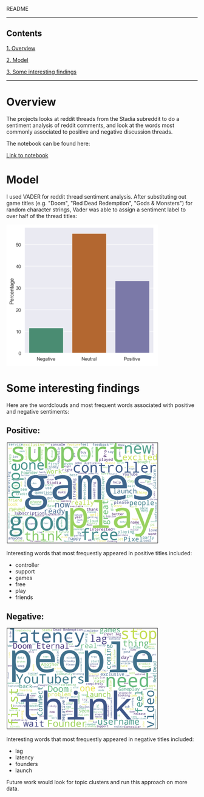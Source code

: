 README


---

## Contents

[1. Overview](#overview)

[2. Model](#model)

[3. Some interesting findings](#disc)

---

# <a name="overview">Overview</a>

The projects looks at reddit threads from the Stadia subreddit to do a sentiment analysis of reddit comments, and look at the words most commonly associated to positive and negative discussion threads.

The notebook can be found here: 

[Link to notebook](https://github.com/iurrutia/MiniMLProjects/blob/master/TestingRedditAnalysis.ipynb)

# <a name="model">Model</a>

I used VADER for reddit thread sentiment analysis. After substituting out game titles (e.g. "Doom", "Red Dead Redemption", "Gods & Monsters") for random character strings, Vader was able to assign a sentiment label to over half of the thread titles:


<img src="https://github.com/iurrutia/MiniMLProjects/blob/master/images/classfreq.png" width="400">

# <a name="disc">Some interesting findings</a>

Here are the wordclouds and most frequent words associated with positive and negative sentiments:

## Positive:

<img src="https://github.com/iurrutia/MiniMLProjects/blob/master/images/pos.png" width="400">

Interesting words that most frequestly appeared in positive titles included:
- controller
- support
- games
- free
- play
- friends



## Negative:

<img src="https://github.com/iurrutia/MiniMLProjects/blob/master/images/neg.png" width="400">

Interesting words that most frequestly appeared in negative titles included:
- lag
- latency
- founders
- launch






Future work would look for topic clusters and run this approach on more data.
